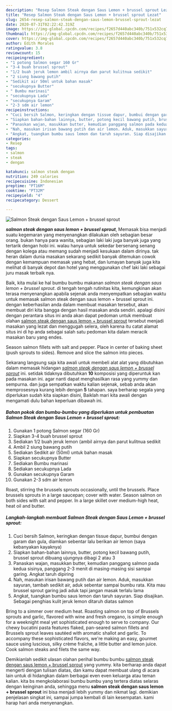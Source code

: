 ```yaml
---
description: "Resep Salmon Steak dengan Saus Lemon + brussel sprout Lezat"
title: "Resep Salmon Steak dengan Saus Lemon + brussel sprout Lezat"
slug: 2654-resep-salmon-steak-dengan-saus-lemon-brussel-sprout-lezat
date: 2020-07-31T02:22:42.319Z
image: https://img-global.cpcdn.com/recipes/f2657d440abc340b/751x532cq70/salmon-steak-dengan-saus-lemon-brussel-sprout-foto-resep-utama.jpg
thumbnail: https://img-global.cpcdn.com/recipes/f2657d440abc340b/751x532cq70/salmon-steak-dengan-saus-lemon-brussel-sprout-foto-resep-utama.jpg
cover: https://img-global.cpcdn.com/recipes/f2657d440abc340b/751x532cq70/salmon-steak-dengan-saus-lemon-brussel-sprout-foto-resep-utama.jpg
author: Edith Morales
ratingvalue: 3.8
reviewcount: 15
recipeingredient:
- "1 potong Salmon segar 160 Gr"
- "3-4 buah brussel sprout"
- "1/2 buah jeruk lemon ambil airnya dan parut kulitnua sedikit"
- "2 siung bawang putih"
- "Sedikit air 50ml untuk bahan masak"
- "secukupnya Butter"
- " Bumbu marinasi"
- "secukupnya Lada"
- "secukupnya Garam"
- "2-3 sdm air lemon"
recipeinstructions:
- "Cuci bersih Salmon, keringkan dengan tissue dapur, bumbui dengan garam dan gula, diamkan sebentar lalu berikan air lemon (saya kebanyakan kayaknya)"
- "Siapkan bahan-bahan lainnya, butter, potong kecil bawang putih, brussel sprout dibuang ujungnya dibagi 2 atau 3"
- "Panaskan wajan, masukkan butter, kemudian panggang salmon pada kedua sisinya, panggang 2-3 menit di masing-masing sisi sampai garing. Angkat taruh dipiring"
- "Nah, masukan irisan bawang putih dan air lemon. Aduk, masukkan sayuran, tambah sedikit air, aduk sebentar sampai bumbu rata. Kita mau brussel sprout garing jadi aduk tapi jangan masak terlalu lama"
- "Angkat, tuangkan bumbu saus lemon dan taruh sayuran. Siap disajikan. Sebagai penghias kulit jeruk lemon ditaruh diatas salmon"
categories:
- Resep
tags:
- salmon
- steak
- dengan

katakunci: salmon steak dengan 
nutrition: 249 calories
recipecuisine: Indonesian
preptime: "PT16M"
cooktime: "PT32M"
recipeyield: "4"
recipecategory: Dessert

---
```



![Salmon Steak dengan Saus Lemon + brussel sprout](https://img-global.cpcdn.com/recipes/f2657d440abc340b/751x532cq70/salmon-steak-dengan-saus-lemon-brussel-sprout-foto-resep-utama.jpg)

<b><i>salmon steak dengan saus lemon + brussel sprout</i></b>, Memasak bisa menjadi suatu kegemaran yang menyenangkan dilakukan oleh sebagian besar orang. bukan hanya para wanita, sebagian laki laki juga banyak juga yang tertarik dengan hobi ini. walau hanya untuk sekedar bersenang senang dengan kolega atau memang sudah menjadi kesukaan dalam dirinya. tak heran dalam dunia masakan sekarang sedikit banyak ditemukan cowok dengan kemampuan memasak yang hebat, dan lumayan banyak juga kita melihat di banyak depot dan hotel yang menggunakan chef laki laki sebagai juru masak terbaik nya.

Baik, kita mulai ke hal bumbu bumbu makanan <i>salmon steak dengan saus lemon + brussel sprout</i>. di tengah tengah rutinitas kita, kemungkinan akan terasa menyenangkan apabila sejenak anda menyempatkan sebagian waktu untuk memasak salmon steak dengan saus lemon + brussel sprout ini. dengan keberhasilan anda dalam membuat masakan tersebut, akan membuat diri kita bangga dengan hasil masakan anda sendiri. apalagi disini dengan perantara situs ini anda akan dapat pedoman untuk membuat olahan <u>salmon steak dengan saus lemon + brussel sprout</u> tersebut menjadi masakan yang lezat dan menggugah selera, oleh karena itu catat alamat situs ini di hp anda sebagai salah satu pedoman kita dalam meracik masakan baru yang endes.

Season salmon fillets with salt and pepper. Place in center of baking sheet (push sprouts to sides). Remove and slice the salmon into pieces.


Sekarang langsung saja kita awali untuk membeli alat alat yang dibutuhkan dalam memasak hidangan <u><i>salmon steak dengan saus lemon + brussel sprout</i></u> ini. setidak tidaknya dibutuhkan <b>10</b> komposisi yang diperuntuk kan pada masakan ini. agar nanti dapat menghasilkan rasa yang yummy dan sempurna. dan juga sempatkan waktu kalian sejenak, sebab anda akan memprosesnya kurang lebih dengan <b>5</b> tahapan. saya berharap segala yang diperlukan sudah kita siapkan disini, Baiklah mari kita awali dengan mengamati dulu bahan keperluan dibawah ini.

<!--inarticleads1-->

##### Bahan pokok dan bumbu-bumbu yang diperlukan untuk pembuatan Salmon Steak dengan Saus Lemon + brussel sprout:

1. Gunakan 1 potong Salmon segar (160 Gr)
1. Siapkan 3-4 buah brussel sprout
1. Sediakan 1/2 buah jeruk lemon (ambil airnya dan parut kulitnua sedikit
1. Ambil 2 siung bawang putih
1. Sediakan Sedikit air (50ml) untuk bahan masak
1. Siapkan secukupnya Butter
1. Sediakan  Bumbu marinasi
1. Sediakan secukupnya Lada
1. Gunakan secukupnya Garam
1. Gunakan 2-3 sdm air lemon


Roast, stirring the brussels sprouts occasionally, until the brussels. Place brussels sprouts in a large saucepan; cover with water. Season salmon on both sides with salt and pepper. In a large skillet over medium-high heat, heat oil and butter. 

<!--inarticleads2-->

##### Langkah-langkah membuat Salmon Steak dengan Saus Lemon + brussel sprout:

1. Cuci bersih Salmon, keringkan dengan tissue dapur, bumbui dengan garam dan gula, diamkan sebentar lalu berikan air lemon (saya kebanyakan kayaknya)
1. Siapkan bahan-bahan lainnya, butter, potong kecil bawang putih, brussel sprout dibuang ujungnya dibagi 2 atau 3
1. Panaskan wajan, masukkan butter, kemudian panggang salmon pada kedua sisinya, panggang 2-3 menit di masing-masing sisi sampai garing. Angkat taruh dipiring
1. Nah, masukan irisan bawang putih dan air lemon. Aduk, masukkan sayuran, tambah sedikit air, aduk sebentar sampai bumbu rata. Kita mau brussel sprout garing jadi aduk tapi jangan masak terlalu lama
1. Angkat, tuangkan bumbu saus lemon dan taruh sayuran. Siap disajikan. Sebagai penghias kulit jeruk lemon ditaruh diatas salmon


Bring to a simmer over medium heat. Roasting salmon on top of Brussels sprouts and garlic, flavored with wine and fresh oregano, is simple enough for a weeknight meal yet sophisticated enough to serve to company. Our chewy bucatini pasta features flaked, pan-seared salmon fillets and Brussels sprout leaves sautéed with aromatic shallot and garlic. To accompany these sophisticated flavors, we&#39;re making an easy, gourmet sauce using luscious, silky crème fraîche, a little butter and lemon juice. Cook salmon steaks and filets the same way. 

Demikianlah sedikit ulasan olahan perihal bumbu bumbu <u>salmon steak dengan saus lemon + brussel sprout</u> yang yummy. kita berharap anda dapat mengerti dengan tulisan diatas, dan kamu dapat membuat ulang di acara lain untuk di hidangkan dalam berbagai even even keluarga atau teman kalian. kita bs mengkolaborasi bumbu bumbu yang tertera diatas selaras dengan keinginan anda, sehingga menu <b>salmon steak dengan saus lemon + brussel sprout</b> ini bisa menjadi lebih yummy dan nikmat lagi. demikian penjelasan singkat ini, sampai jumpa kembali di lain kesempatan. kami harap hari anda menyenangkan.
